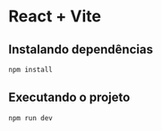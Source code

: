 # React + Vite

## Instalando dependências

```sh
npm install
```

## Executando o projeto

```sh
npm run dev
```